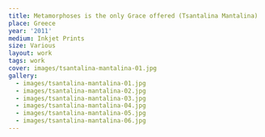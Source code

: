 ```yaml
---
title: Metamorphoses is the only Grace offered (Tsantalina Mantalina)
place: Greece
year: '2011'
medium: Inkjet Prints
size: Various
layout: work
tags: work
cover: images/tsantalina-mantalina-01.jpg
gallery:
  - images/tsantalina-mantalina-01.jpg
  - images/tsantalina-mantalina-02.jpg
  - images/tsantalina-mantalina-03.jpg
  - images/tsantalina-mantalina-04.jpg
  - images/tsantalina-mantalina-05.jpg
  - images/tsantalina-mantalina-06.jpg
---
```

